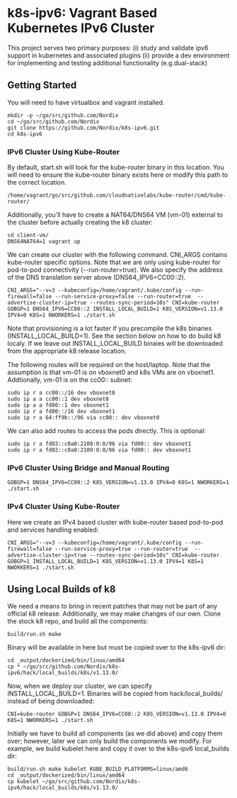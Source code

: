 # k8s-ipv6: Vagrant Based Kubernetes IPv6 Cluster

This project serves two primary purposes: (i) study and validate ipv6 support in kubernetes and associated plugins (ii) provide a dev environment for implementing and testing additional functionality (e.g.dual-stack)

## Getting Started

You will need to have virtualbox and vagrant installed. 

    mkdir -p ~/go/src/github.com/Nordix
    cd ~/go/src/github.com/Nordix
    git clone https://github.com/Nordix/k8s-ipv6.git
    cd k8s-ipv6

### IPv6 Cluster Using Kube-Router

By default, start.sh will look for the kube-router binary in this location. You will need to ensure the kube-router binary exists here or modify this path to the correct location. 

    /home/vagrant/go/src/github.com/cloudnativelabs/kube-router/cmd/kube-router/
    
Additionally, you'll have to create a NAT64/DNS64 VM (vm-01) external to the cluster before actually creating the k8 cluster:
    
    cd client-vm/
    DNS64NAT64=1 vagrant up

We can create our cluster with the following command. CNI_ARGS contains kube-router specific options. Note that we are only using kube-router for pod-to-pod connectivity (--run-router=true). We also specify the address of the DNS translation server above (DNS64_IPV6=CC00::2). 

    CNI_ARGS="--v=3 --kubeconfig=/home/vagrant/.kube/config --run-firewall=false --run-service-proxy=false --run-router=true  --advertise-cluster-ip=true --routes-sync-period=10s" CNI=kube-router GOBGP=1 DNS64_IPV6=CC00::2 INSTALL_LOCAL_BUILD=1 K8S_VERSION=v1.13.0 IPV4=0 K8S=1 NWORKERS=1 ./start.sh

Note that provisioning is a lot faster if you precompile the k8s binaries (INSTALL_LOCAL_BUILD=1). See the section below on how to do build k8 localy. If we leave out INSTALL_LOCAL_BUILD binaies will be downloaded from the appropriate k8 release location.

The following routes will be required on the host/laptop. Note that the assumption is that vm-01 is on vboxnet0 and k8s VMs are on vboxnet1. Addtionally, vm-01 is on the cc00:: subnet:

    sudo ip r a cc00::/16 dev vboxnet0
    sudo ip a a cc00::1 dev vboxnet0
    sudo ip a a fd00::1 dev vboxnet1
    sudo ip r a fd00::/16 dev vboxnet1
    sudo ip r a 64:ff9b::/96 via cc00:: dev vboxnet0

We can also add routes to access the pods directly. This is optional: 

    sudo ip r a fd02::c0a8:2108:0:0/96 via fd00:: dev vboxnet1 
    sudo ip r a fd02::c0a8:2109:0:0/96 via fd00:: dev vboxnet1

### IPv6 Cluster Using Bridge and Manual Routing
    
    GOBGP=1 DNS64_IPV6=CC00::2 K8S_VERSION=v1.13.0 IPV4=0 K8S=1 NWORKERS=1 ./start.sh

### IPv4 Cluster Using Kube-Router

Here we create an IPv4 based cluster with kube-router based pod-to-pod and services handling enabled: 

    CNI_ARGS="--v=3 --kubeconfig=/home/vagrant/.kube/config --run-firewall=false --run-service-proxy=true --run-router=true  --advertise-cluster-ip=true --routes-sync-period=10s" CNI=kube-router GOBGP=1 INSTALL_LOCAL_BUILD=1 K8S_VERSION=v1.13.0 IPV4=1 K8S=1 NWORKERS=1 ./start.sh

## Using Local Builds of k8

We need a means to bring in recent patches that may not be part of any official k8 release. Additionally, we may make changes of our own. 
Clone the stock k8 repo, and build all the components: 
    
    build/run.sh make 

Binary will be available in here but must be copied over to the k8s-ipv6 dir: 
    
    cd _output/dockerized/bin/linux/amd64 
    cp * ~/go/src/github.com/Nordix/k8s-ipv6/hack/local_builds/k8s/v1.13.0/

Now, when we deploy our cluster, we can specify INSTALL_LOCAL_BUILD=1. Binaries will be copied from hack/local_builds/ instead of being downloaded:

    CNI=kube-router GOBGP=1 DNS64_IPV6=CC00::2 K8S_VERSION=v1.13.0 IPV4=0 K8S=1 NWORKERS=1 ./start.sh

Initially we have to build all components (as we did above) and copy them over; however, later we can only build the components we modify. For example, we build kubelet here and copy it over to the k8s-ipv6 local_builds dir: 

    build/run.sh make kubelet KUBE_BUILD_PLATFORMS=linux/amd6 
    cd _output/dockerized/bin/linux/amd64 
    cp kubelet ~/go/src/github.com/Nordix/k8s-ipv6/hack/local_builds/k8s/v1.13.0/
